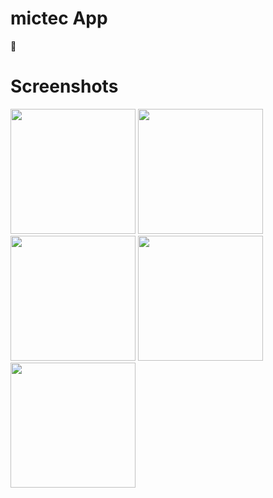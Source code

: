 # mictec App
:rocket:

# Screenshots
<image src="splash_screen.jpeg" width="200">  <image src="sign_in1.jpeg" width="200"> <image src="sign_in.jpeg" width="200">
<image src="profile.jpeg" width="200"> <image src="nav_view.jpeg" width="200">
    
      
         
